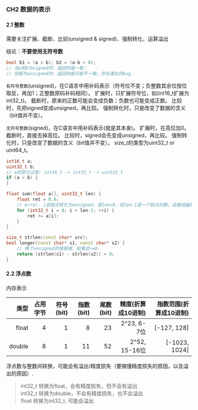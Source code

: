 
###                           CH2 数据的表示

#### 2.1 整数
需要关注扩展、截断、比较(unsigned & signed)、强制转化、运算溢出

结论：**不要使用无符号数**

```cpp
bool b1 = (a > b); b2 = (a-b > 0);
// 当a和b为signed时，返回的值一致；
// 但都为unsigned时，返回的值可能不一致。存在潜在的bug.
```

`有符号整数`(unsigned)，在C语言中用补码表示（符号位不变；负整数其余位按位取反，再加1；正整数原码补码相同）。
扩展时，只扩展符号位，如(int16_t扩展为int32_t)。
截断时，原来的正数可能会变成负数；负数也可能变成正数。
比较时，先把signed变成unsigned，再比较。
强制转化时，只是改变了数据的含义（bit值并不变）。

`无符号整数`(signed)，在C语言中用补码表示(就是其本身)。
扩展时，在高位加0。
截断时，直接去掉高位。
比较时，signed会先变成unsigned，再比较。
强制转化时，只是改变了数据的含义（bit值并不变）。
size_t的类型为uint32_t or uint64_t。

```cpp
int16_t a;
uint32_t b;
// a的变化过程: int16_t -> int32_t -> uint32_t
if (a < b) {
}
```

```cpp
float sum(float a[], uint32_t len) {
    float ret = 0.0;
    // error. i会隐式转化为unsigned，若len=0，则len-1是一个较大的数，会数组越界
    for (int32_t i = 0; i < len-1; ++i) {
        ret += a[i];
    }
}
```

```cpp
size_t strlen(const char* src);
bool longer(const char* s1, const char* s2) {
    // 两个unsigned的值相减，结果总>=0.
    return (strlen(s1) - strlen(s2)) > 0;
}
```

#### 2.2 浮点数
内存表示

  类型|占用字节|符号(bit)|指数(bit)|尾数(bit)|精度(折算成10进制)|指数范围(折算成10进制)|
-----:|-------:|--------:|--------:|--------:|-----------------:|---------------------:|
float |      4 |       1 |       8 |      23 |    2^23, 6-7位   |          [-127, 128] |
double|      8 |       1 |      11 |      52 |    2^52, 15-16位 |        [-1023, 1024] |

浮点数与整数间转换，可能会有溢出/精度损失（要搞懂精度损失的原因，以及溢出的原因）.
> int32_t 转换为float，会有精度损失，但不会有溢出 <br/>
> int32_t 转换为double，不会有精度损失，也不会溢出 <br/>
> float 转换为int32_t, 可能会溢出 <br/>
